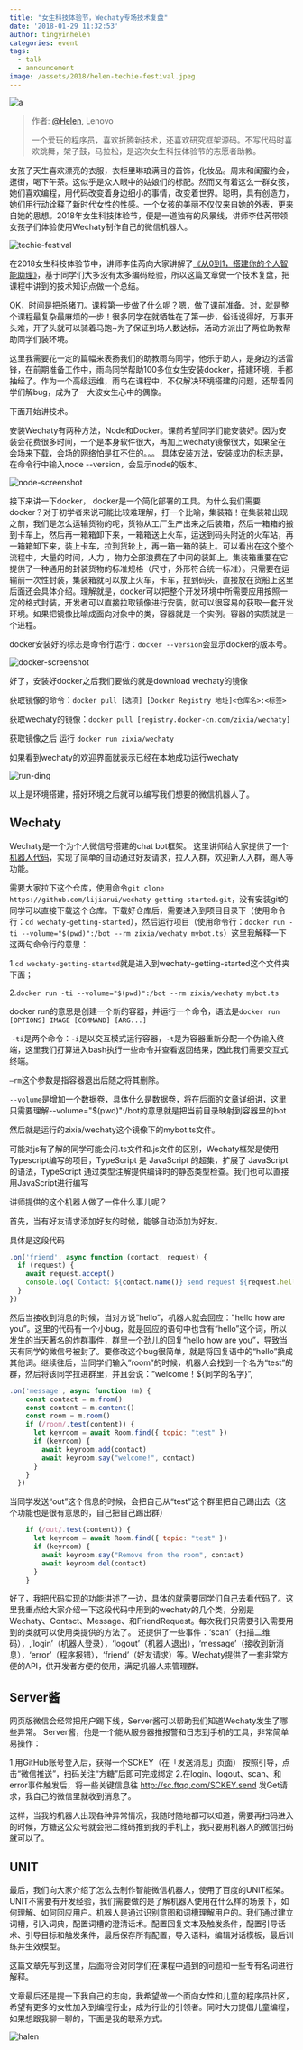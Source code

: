 ```yaml
---
title: "女生科技体验节，Wechaty专场技术复盘"
date: '2018-01-29 11:32:53'
author: tingyinhelen
categories: event
tags:
  - talk
  - announcement
image: /assets/2018/helen-techie-festival.jpeg
---
```


![a](https://avatars2.githubusercontent.com/u/14006826?v=3&s=88)
>
> 作者: [@Helen](https://github.com/TingYinHelen), Lenovo
>
> 一个爱玩的程序员，喜欢折腾新技术，还喜欢研究框架源码。不写代码时喜欢跳舞，架子鼓，马拉松，是这次女生科技体验节的志愿者助教。
>

女孩子天生喜欢漂亮的衣服，衣柜里琳琅满目的首饰，化妆品。周末和闺蜜约会，逛街，喝下午茶。这似乎是众人眼中的姑娘们的标配。然而又有着这么一群女孩，她们喜欢编程，用代码改变着身边细小的事情，改变着世界。聪明，具有创造力，她们用行动诠释了新时代女性的性感。一个女孩的美丽不仅仅来自她的外表，更来自她的思想。2018年女生科技体验节，便是一道独有的风景线，讲师李佳芮带领女孩子们体验使用Wechaty制作自己的微信机器人。

![techie-festival][techie-festival]

在2018女生科技体验节中，讲师李佳芮向大家讲解了[《从0到1，搭建你的个人智能助理》](https://mp.weixin.qq.com/s?__biz=MzI4NDkwNDA2NA==&mid=2247484233&idx=1&sn=e6e4d66c9e81ae909c8a523d70972d26&chksm=ebf51ca6dc8295b02c5b320a17e2bb69918500ecdda69bdf565fa69377dac5a2a3ee3aef3387&mpshare=1&scene=1&srcid=0129BCkHC0MAzDl6r6y10V1j&pass_ticket=KEvH2mABSfNtoFSgclVOWz9M40KevjNRkSVjxyPhWuc%3D#rd)，基于同学们大多没有太多编码经验，所以这篇文章做一个技术复盘，把课程中讲到的技术知识点做一个总结。

OK，时间是把杀猪刀。课程第一步做了什么呢？嗯，做了课前准备。对，就是整个课程最复杂最麻烦的一步！很多同学在就牺牲在了第一步，俗话说得好，万事开头难，开了头就可以骑着马跑~为了保证到场人数达标，活动方派出了两位助教帮助同学们装环境。

这里我需要花一定的篇幅来表扬我们的助教雨鸟同学，他乐于助人，是身边的活雷锋，在前期准备工作中，雨鸟同学帮助100多位女生安装docker，搭建环境，手都抽经了。作为一个高级运维，雨鸟在课程中，不仅解决环境搭建的问题，还帮着同学们解bug，成为了一大波女生心中的偶像。

下面开始讲技术。

安装Wechaty有两种方法，Node和Docker。课前希望同学们能安装好。因为安装会花费很多时间，一个是本身软件很大，再加上wechaty镜像很大，如果全在会场来下载，会场的网络怕是扛不住的。。。
[具体安装方法](https://www.jianshu.com/p/6ca8e4074cf6)，安装成功的标志是，在命令行中输入node --version，会显示node的版本。

![node-screenshot][node-screenshot]

接下来讲一下docker， docker是一个简化部署的工具。为什么我们需要docker？对于初学者来说可能比较难理解，打一个比喻，集装箱！在集装箱出现之前，我们是怎么运输货物的呢，货物从工厂生产出来之后装箱，然后一箱箱的搬到卡车上，然后再一箱箱卸下来，一箱箱送上火车，运送到码头附近的火车站，再一箱箱卸下来，装上卡车，拉到货轮上，再一箱一箱的装上。可以看出在这个整个流程中，大量的时间，人力  ，物力全部浪费在了中间的装卸上。集装箱重要在它提供了一种通用的封装货物的标准规格（尺寸，外形符合统一标准）。只需要在运输前一次性封装，集装箱就可以放上火车，卡车，拉到码头，直接放在货船上这里后面还会具体介绍。理解就是，docker可以把整个开发环境中所需要应用按照一定的格式封装，开发者可以直接拉取镜像进行安装，就可以很容易的获取一套开发环境。如果把镜像比喻成面向对象中的类，容器就是一个实例。容器的实质就是一个进程。

docker安装好的标志是命令行运行：`docker --version`会显示docker的版本号。

![docker-screenshot][docker-screenshot]

好了，安装好docker之后我们要做的就是download wechaty的镜像

获取镜像的命令：`docker pull [选项] [Docker Registry 地址]<仓库名>:<标签>`

获取wechaty的镜像：`docker pull [registry.docker-cn.com/zixia/wechaty]`

获取镜像之后 运行 `docker run zixia/wechaty`

如果看到wechaty的欢迎界面就表示已经在本地成功运行wechaty

![run-ding][run-ding]

以上是环境搭建，搭好环境之后就可以编写我们想要的微信机器人了。

## Wechaty

Wechaty是一个为个人微信号搭建的chat bot框架。
这里讲师给大家提供了一个[机器人代码](https://github.com/lijiarui/wechaty-getting-started)，实现了简单的自动通过好友请求，拉人入群，欢迎新人入群，踢人等功能。

需要大家拉下这个仓库，使用命令`git clone https://github.com/lijiarui/wechaty-getting-started.git`，没有安装git的同学可以直接下载这个仓库。下载好仓库后，需要进入到项目目录下（使用命令行：`cd wechaty-getting-started`），然后运行项目（使用命令行：`docker run -ti --volume="$(pwd)":/bot --rm zixia/wechaty mybot.ts`）这里我解释一下这两句命令行的意思：

1.`cd wechaty-getting-started`就是进入到wechaty-getting-started这个文件夹下面；

2.`docker run -ti --volume="$(pwd)":/bot --rm zixia/wechaty mybot.ts`

docker run的意思是创建一个新的容器，并运行一个命令，语法是`docker run [OPTIONS] IMAGE [COMMAND] [ARG...]`

 `-ti`是两个命令：`-i`是以交互模式运行容器，`-t`是为容器重新分配一个伪输入终端，这里我们打算进入bash执行一些命令并查看返回结果，因此我们需要交互式终端。

`—rm`这个参数是指容器退出后随之将其删除。

`--volume`是增加一个数据卷，具体什么是数据卷，将在后面的文章详细讲，这里只需要理解--volume="$(pwd)":/bot的意思就是把当前目录映射到容器里的bot

然后就是运行的zixia/wechaty这个镜像下的mybot.ts文件。

可能对js有了解的同学可能会问.ts文件和.js文件的区别，Wechaty框架是使用Typescript编写的项目，TypeScript 是 JavaScript 的超集，扩展了 JavaScript 的语法，TypeScript 通过类型注解提供编译时的静态类型检查。我们也可以直接用JavaScript进行编写

讲师提供的这个机器人做了一件什么事儿呢？

首先，当有好友请求添加好友的时候，能够自动添加为好友。

具体是这段代码

```javascript
.on('friend', async function (contact, request) {
  if (request) {
    await request.accept()
    console.log(`Contact: ${contact.name()} send request ${request.hello}`)
  }
})
```

然后当接收到消息的时候，当对方说“hello”，机器人就会回应："hello how are you”。这里的代码有一个小bug，就是回应的语句中也含有“hello”这个词，所以发生的当天著名的炸群事件，群里一个劲儿的回复“hello how are you”，导致当天有同学的微信号被封了。要修改这个bug很简单，就是将回复语中的“hello”换成其他词。继续往后，当同学们输入”room”的时候，机器人会找到一个名为“test”的群，然后将该同学拉进群里，并且会说：“welcome！${同学的名字}”,

```javascript
.on('message', async function (m) {
    const contact = m.from()
    const content = m.content()
    const room = m.room()
    if (/room/.test(content)) {
      let keyroom = await Room.find({ topic: "test" })
      if (keyroom) {
        await keyroom.add(contact)
        await keyroom.say("welcome!", contact)
      }
    }
  })
```

当同学发送“out”这个信息的时候，会把自己从“test”这个群里把自己踢出去（这个功能也是很有意思的，自己把自己踢出群）

```javascript
    if (/out/.test(content)) {
      let keyroom = await Room.find({ topic: "test" })
      if (keyroom) {
        await keyroom.say("Remove from the room", contact)
        await keyroom.del(contact)
      }
    }

```

好了，我把代码实现的功能讲述了一边，具体的就需要同学们自己去看代码了。这里我重点给大家介绍一下这段代码中用到的wechaty的几个类，分别是Wechaty、Contact、Message、和FriendRequest。每次我们只需要引入需要用到的类就可以使用类提供的方法了。
还提供了一些事件：‘scan’（扫描二维码），,’login’（机器人登录），‘logout’（机器人退出），‘message’（接收到新消息），‘error’（程序报错），‘friend’（好友请求）等。Wechaty提供了一套非常方便的API，供开发者方便的使用，满足机器人来管理群。

## Server酱

网页版微信会经常把用户踢下线，Server酱可以帮助我们知道Wechaty发生了哪些异常。
Server酱，他是一个能从服务器推报警和日志到手机的工具，非常简单易操作：

1.用GitHub账号登入后，获得一个SCKEY（在「发送消息」页面） 按照引导，点击“微信推送”，扫码关注“方糖”后即可完成绑定 2.在login、logout、scan、和error事件触发后，将一些关键信息往 <http://sc.ftqq.com/SCKEY.send> 发Get请求，我自己的微信里就收到消息了。

这样，当我的机器人出现各种异常情况，我随时随地都可以知道，需要再扫码进入的时候，方糖这公众号就会把二维码推到我的手机上，我只要用机器人的微信扫码就可以了。

## UNIT

最后，我们向大家介绍了怎么去制作智能微信机器人，使用了百度的UNIT框架。UNIT不需要有开发经验，我们需要做的是了解机器人使用在什么样的场景下，如何理解、如何回应用户。机器人是通过识别意图和词槽理解用户的。我们通过建立词槽，引入词典，配置词槽的澄清话术。配置回复文本及触发条件，配置引导话术、引导目标和触发条件，最后保存所有配置，导入语料，编辑对话模板，最后训练并生效模型。

这篇文章先写到这里，后面将会对同学们在课程中遇到的问题和一些专有名词进行解释。

文章最后还是提一下我自己的志向，我希望做一个面向女性和儿童的程序员社区，希望有更多的女性加入到编程行业，成为行业的引领者。同时大力提倡儿童编程，如果想跟我聊一聊的，下面是我的联系方式。

![halen](/assets/2018/helen-weixin.jpg)

[techie-festival]: /assets/2018/helen-techie-festival.jpeg
[docker-screenshot]: /assets/2018/helen-docker-screenshot.png
[node-screenshot]: /assets/2018/helen-node-screenshot.png
[run-ding]: /assets/2017/lijiarui-write-bot-run-ding.jpeg
